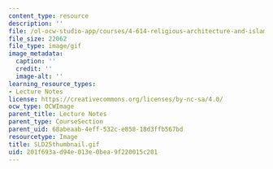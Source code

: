 ```yaml
---
content_type: resource
description: ''
file: /ol-ocw-studio-app/courses/4-614-religious-architecture-and-islamic-cultures-fall-2002/201f693ad94e013e0bea9f220015c201_SLD25thumbnail.gif
file_size: 22062
file_type: image/gif
image_metadata:
  caption: ''
  credit: ''
  image-alt: ''
learning_resource_types:
- Lecture Notes
license: https://creativecommons.org/licenses/by-nc-sa/4.0/
ocw_type: OCWImage
parent_title: Lecture Notes
parent_type: CourseSection
parent_uid: 68abeaab-4eff-532c-e858-18d3ffb567bd
resourcetype: Image
title: SLD25thumbnail.gif
uid: 201f693a-d94e-013e-0bea-9f220015c201
---
```

